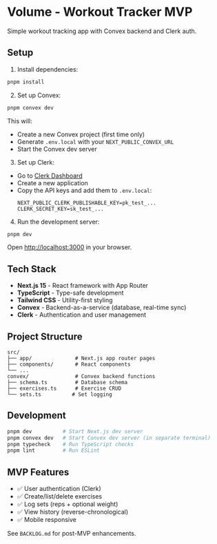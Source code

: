 # Volume - Workout Tracker MVP

Simple workout tracking app with Convex backend and Clerk auth.

## Setup

1. Install dependencies:
```bash
pnpm install
```

2. Set up Convex:
```bash
pnpm convex dev
```
This will:
- Create a new Convex project (first time only)
- Generate `.env.local` with your `NEXT_PUBLIC_CONVEX_URL`
- Start the Convex dev server

3. Set up Clerk:
- Go to [Clerk Dashboard](https://dashboard.clerk.com)
- Create a new application
- Copy the API keys and add them to `.env.local`:
  ```
  NEXT_PUBLIC_CLERK_PUBLISHABLE_KEY=pk_test_...
  CLERK_SECRET_KEY=sk_test_...
  ```

4. Run the development server:
```bash
pnpm dev
```

Open [http://localhost:3000](http://localhost:3000) in your browser.

## Tech Stack

- **Next.js 15** - React framework with App Router
- **TypeScript** - Type-safe development
- **Tailwind CSS** - Utility-first styling
- **Convex** - Backend-as-a-service (database, real-time sync)
- **Clerk** - Authentication and user management

## Project Structure

```
src/
├── app/              # Next.js app router pages
├── components/       # React components
└── ...
convex/               # Convex backend functions
├── schema.ts         # Database schema
├── exercises.ts      # Exercise CRUD
└── sets.ts          # Set logging
```

## Development

```bash
pnpm dev          # Start Next.js dev server
pnpm convex dev   # Start Convex dev server (in separate terminal)
pnpm typecheck    # Run TypeScript checks
pnpm lint         # Run ESLint
```

## MVP Features

- ✅ User authentication (Clerk)
- ✅ Create/list/delete exercises
- ✅ Log sets (reps + optional weight)
- ✅ View history (reverse-chronological)
- ✅ Mobile responsive

See `BACKLOG.md` for post-MVP enhancements.
